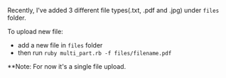 Recently, I've added 3 different file types(.txt, .pdf and .jpg) under `files` folder.

To upload new file:
  - add a new file in `files` folder
  - then run `ruby multi_part.rb -f files/filename.pdf` 
  
**Note: For now it's a single file upload.
